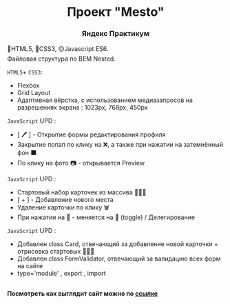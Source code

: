 <h1 align="center">Проект "Mesto"</h1>
<h3 align="center">Яндекс Практикум</h3>

🔴HTML5, 🔵CSS3, 🟡Javascript ES6.  
Файловая структура по BEM Nested.

`HTML5`+ `CSS3`:
* Flexbox
* Grid Layout
* Адаптивная вёрстка, с использованием медиазапросов на разрешениях экрана : 1023px, 768px, 450px

`JavaScript` UPD :
* [ 🖊 ] - Открытие формы редактирования профиля 
* Закрытие попап по клику на ❌, а также при нажатии на затемнённый фон ⬛
* По клику на фото 📷 - открывается Preview

`JavaScript` UPD :
* Стартовый набор карточек из массива 🎴🎴🎴
* [ + ] - Добавление нового места
* Удаление карточки по клику 🗑
* При нажатии на 🤍 - меняется на 🖤 (toggle) / Делегирование

`JavaScript` UPD :
* Добавлен class Card, отвечающий за добавление новой карточки + отрисовка стартовых 🎴🎴🎴
* Добавлен class FormValidator, отвечающий за валидацию всех форм на сайте 
* type='module' , export , import
##
**Посмотреть как выглядит сайт можно по <a target="_blank" href="https://vladimirkrylov01.github.io/Mesto/">ссылке</a>**

